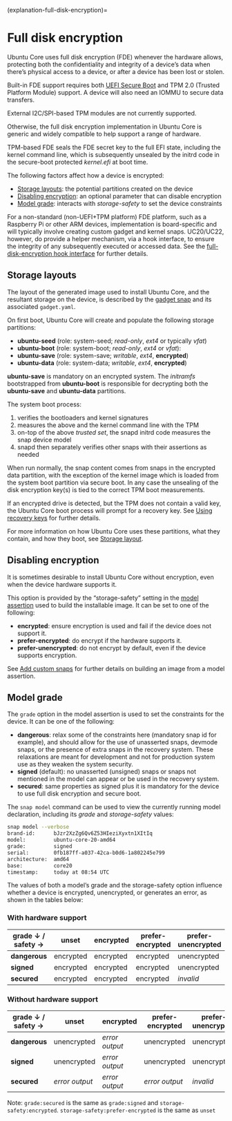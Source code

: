(explanation-full-disk-encryption)=
# Full disk encryption

Ubuntu Core uses full disk encryption (FDE) whenever the hardware allows, protecting both the confidentiality and integrity of a device’s data when there’s physical access to a device, or after a device has been lost or stolen.

Built-in FDE support requires both [UEFI Secure Boot](https://wiki.ubuntu.com/UEFI/SecureBoot) and TPM 2.0 (Trusted Platform Module) support. A device will also need an IOMMU to secure data transfers.

External I2C/SPI-based TPM modules are not currently supported.

Otherwise, the full disk encryption implementation in Ubuntu Core is generic and widely compatible to help support a range of hardware.

TPM-based FDE seals the FDE secret key to the full EFI state, including the kernel command line, which is subsequently unsealed by the initrd code in the secure-boot protected _kernel.efi_ at boot time.

The following factors affect how a device is encrypted:
- [Storage layouts](#storage-layouts): the potential partitions created on the device
- [Disabling encryption](#disabling-encryption): an optional parameter that can disable encryption
- [Model grade](#model-grade): interacts with _storage-safety_ to set the device constraints 

For a non-standard (non-UEFI+TPM platform) FDE platform, such as a Raspberry Pi or other ARM devices, implementation is board-specific and will typically involve creating custom gadget and kernel snaps. UC20/UC22, however, do provide a helper mechanism, via a hook interface, to ensure the integrity of any subsequently executed or accessed data. See the [full-disk-encryption hook interface](https://snapcraft.io/docs/uc20-fde-hooks) for further details.

## Storage layouts

The layout of the generated image used to install Ubuntu Core, and the resultant storage on the device, is described by the [gadget snap](https://snapcraft.io/docs/gadget-snap) and its associated `gadget.yaml`.

On first boot, Ubuntu Core will create and populate the following storage partitions:

* **ubuntu-seed** (role: system-seed; *read-only*, *ext4* or typically *vfat*)
* **ubuntu-boot** (role: system-boot; *read-only*, *ext4* or *vfat*):
* **ubuntu-save** (role: system-save; *writable*, *ext4*, **encrypted**)
* **ubuntu-data** (role: system-data; *writable*, *ext4*,  **encrypted**)

**ubuntu-save** is mandatory on an encrypted system. The _initramfs_ bootstrapped from **ubuntu-boot** is responsible for decrypting both the **ubuntu-save** and **ubuntu-data** partitions.

The system boot process:

1. verifies the bootloaders and kernel signatures
1. measures the above and the kernel command line with the TPM
1. on-top of the above _trusted set_, the snapd initrd code measures the snap device model
1. snapd then separately verifies other snaps with their assertions as needed

When run normally, the snap content comes from snaps in the encrypted data partition, with the exception of the kernel image which is loaded from the system boot partition via secure boot. In any case the unsealing of the disk encryption key(s) is tied to the correct TPM boot measurements.

If an encrypted drive is detected, but the TPM does not contain a valid key, the Ubuntu Core boot process will prompt for a recovery key. See [Using recovery keys](/how-to-guides/manage-ubuntu-core/use-a-recovery-mode.md#using-recovery-keys) for further details.

For more information on how Ubuntu Core uses these partitions, what they contain, and how they boot, see [Storage layout](/explanation/core-elements/storage-layout).

## Disabling encryption

It is sometimes desirable to install Ubuntu Core without encryption, even when the device hardware supports it.

This option is provided by the “storage-safety” setting in the [model assertion](https://core.docs.ubuntu.com/en/reference/assertions/model) used to build the installable image. It can be set to one of the following:

- **encrypted**: ensure encryption is used and fail if the device does not support it.
- **prefer-encrypted**: do encrypt if the hardware supports it.
- **prefer-unencrypted**: do not encrypt by default, even if the device supports encryption.

See [Add custom snaps](/how-to-guides/image-creation/add-custom-snaps) for further details on building an image from a model assertion.

## Model grade

The `grade` option in the model assertion is used to set the constraints for the device. It can be one of the following:

- **dangerous**: relax some of the constraints here (mandatory snap id for example), and should allow for the use of unasserted snaps, devmode snaps, or the presence of extra snaps in the recovery system. These relaxations are meant for development and not for production system use as they weaken the system security. 
- **signed** (default): no unasserted (unsigned) snaps or snaps not mentioned in the model can appear or be used in the recovery system.
- **secured**:  same properties as signed plus it is mandatory for the device to use full disk encryption and secure boot.

The `snap model` command can be used to view the currently running model  declaration, including its _grade_ and _storage-safety_ values:

```bash
snap model --verbose
brand-id:      bJzr2XzZg6Qv6Z53HIeziXyxtn1XItIq
model:         ubuntu-core-20-amd64
grade:         signed
serial:        0fb187ff-a037-42ca-b0d6-1a802245e799
architecture:  amd64
base:          core20
timestamp:     today at 08:54 UTC
```

The values of both a model’s grade and the storage-safety option influence whether a device is encrypted, unencrypted, or generates an error, as shown in the tables below:

### With hardware support

| grade &#8595; / safety &#8594; |unset|encrypted|prefer-encrypted|prefer-unencrypted|
|---|--- |--- |--- |--- |
|**dangerous**  | encrypted | encrypted | encrypted |  unencrypted |
|**signed** | encrypted | encrypted  | encrypted  |  unencrypted |
|**secured**  | encrypted | encrypted| encrypted | _invalid_ |

### Without hardware support

| grade &#8595; / safety &#8594; |unset|encrypted|prefer-encrypted|prefer-unencrypted|
|---|--- |--- |--- |--- |
|**dangerous** |  unencrypted | _error output_ |  unencrypted |  unencrypted |
|**signed**|  unencrypted | _error output_ | unencrypted |  unencrypted |
|**secured** | _error output_ |  _error output_ | _error output_ | _invalid_|

Note: `grade:secured` is the same as `grade:signed` and `storage-safety:encrypted`.
`storage-safety:prefer-encrypted` is the same as `unset`

